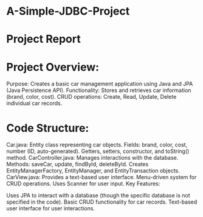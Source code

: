 # A-Simple-JDBC-Project


# Project Report

# Project Overview:

Purpose: Creates a basic car management application using Java and JPA (Java Persistence API).
Functionality:
Stores and retrieves car information (brand, color, cost).
CRUD operations: Create, Read, Update, Delete individual car records.

# Code Structure:
Car.java: Entity class representing car objects.
Fields: brand, color, cost, number (ID, auto-generated).
Getters, setters, constructor, and toString() method.
CarController.java: Manages interactions with the database.
Methods: saveCar, update, findById, deleteById.
Creates EntityManagerFactory, EntityManager, and EntityTransaction objects.
CarView.java: Provides a text-based user interface.
Menu-driven system for CRUD operations.
Uses Scanner for user input.
Key Features:

Uses JPA to interact with a database (though the specific database is not specified in the code).
Basic CRUD functionality for car records.
Text-based user interface for user interactions.
